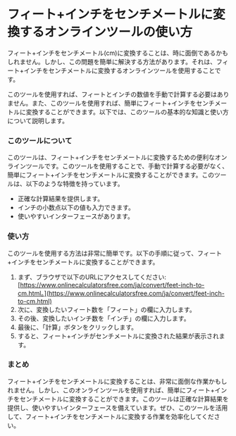 フィート+インチをセンチメートルに変換するオンラインツールの使い方
=================================

フィート+インチをセンチメートル(cm)に変換することは、時に面倒であるかもしれません。しかし、この問題を簡単に解決する方法があります。それは、フィート+インチをセンチメートルに変換するオンラインツールを使用することです。

このツールを使用すれば、フィートとインチの数値を手動で計算する必要はありません。また、このツールを使用すれば、簡単にフィート+インチをセンチメートルに変換することができます。以下では、このツールの基本的な知識と使い方について説明します。

### このツールについて

このツールは、フィート+インチをセンチメートルに変換するための便利なオンラインツールです。このツールを使用することで、手動で計算する必要がなく、簡単にフィート+インチをセンチメートルに変換することができます。このツールは、以下のような特徴を持っています。

- 正確な計算結果を提供します。
- インチの小数点以下の値も入力できます。
- 使いやすいインターフェースがあります。

### 使い方

このツールを使用する方法は非常に簡単です。以下の手順に従って、フィート+インチをセンチメートルに変換することができます。

1. まず、ブラウザで以下のURLにアクセスしてください: [https://www.onlinecalculatorsfree.com/ja/convert/feet-inch-to-cm.html。](https://www.onlinecalculatorsfree.com/ja/convert/feet-inch-to-cm.html)
2. 次に、変換したいフィート数を「フィート」の欄に入力します。
3. その後、変換したいインチ数を「インチ」の欄に入力します。
4. 最後に、「計算」ボタンをクリックします。
5. すると、フィート+インチがセンチメートルに変換された結果が表示されます。

### まとめ

フィート+インチをセンチメートルに変換することは、非常に面倒な作業かもしれません。しかし、このオンラインツールを使用すれば、簡単にフィート+インチをセンチメートルに変換することができます。このツールは正確な計算結果を提供し、使いやすいインターフェースを備えています。ぜひ、このツールを活用して、フィート+インチをセンチメートルに変換する作業を効率化してください。